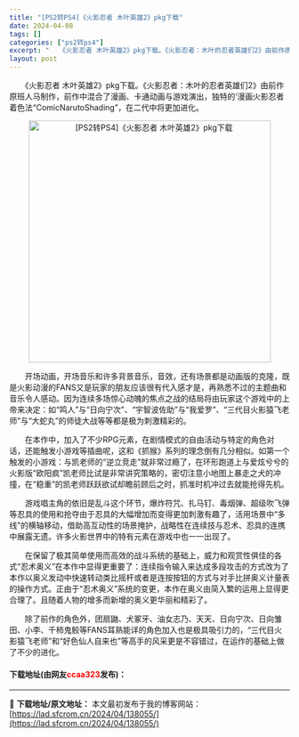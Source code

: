 ```yaml
---
title: "[PS2转PS4]《火影忍者 木叶英雄2》pkg下载"
date: 2024-04-08
tags: []
categories: ["ps2转ps4"]
excerpt: "　　《火影忍者 木叶英雄2》pkg下载。《火影忍者：木叶的忍者英雄们2》由前作原班人马制作，前作中混合了漫画、卡通动画与游戏演出，独特的&lsquo;漫画火影忍者着色法&ldquo;ComicNarutoShading&rdquo;，在二代中将更加进化。 　　开场动画，开场音乐和许多背景音乐，音效，&hellip;"
layout: post
---
```


 <p>　　《火影忍者 木叶英雄2》pkg下载。《火影忍者：木叶的忍者英雄们2》由前作原班人马制作，前作中混合了漫画、卡通动画与游戏演出，独特的&lsquo;漫画火影忍者着色法&ldquo;ComicNarutoShading&rdquo;，在二代中将更加进化。</p> <p align="center"><img align="" border="0" src="https://lad.sfcrom.cn/wp-content/uploads/2024/04/20240408_6613f8a36dbf8.webp" width="435" alt="[PS2转PS4]《火影忍者 木叶英雄2》pkg下载" /></p> <p>　　开场动画，开场音乐和许多背景音乐，音效，还有场景都是动画版的克隆，既是火影动漫的FANS又是玩家的朋友应该很有代入感才是，再熟悉不过的主题曲和音乐令人感动。因为连续多场惊心动魄的焦点之战的结局将由玩家这个游戏中的上帝来决定：如&ldquo;鸣人&rdquo;与&ldquo;日向宁次&rdquo;、&ldquo;宇智波佐助&rdquo;与&ldquo;我爱罗&rdquo;、&ldquo;三代目火影猿飞老师&rdquo;与&ldquo;大蛇丸&rdquo;的师徒大战等等都是极为刺激精彩的。</p> <p>　　在本作中，加入了不少RPG元素，在剧情模式的自由活动与特定的角色对话，还能触发小游戏等插曲呢，这和《抓猴》系列的理念倒有几分相似。如第一个触发的小游戏：与凯老师的&ldquo;逆立竞走&rdquo;就非常过瘾了，在环形跑道上与爱炫兮兮的火影版&ldquo;欧阳疯&rdquo;凯老师比试是非常讲究策略的，密切注意小地图上暴走之犬的冲撞，在&ldquo;稳重&rdquo;的凯老师跃跃欲试却瞻前顾后之时，抓准时机冲过去就能抢得先机。</p> <p>　　游戏唱主角的依旧是乱斗这个环节，爆炸符咒、扎马钉、毒烟弹、超级吹飞弹等忍具的使用和抢夺由于忍具的大幅增加而变得更加刺激有趣了，活用场景中&ldquo;多线&rdquo;的横轴移动，借助高互动性的场景掩护，战略性在连续技与忍术、忍具的连携中展露无遗。许多火影世界中的特有元素在游戏中也一一出现了。</p> <p>　　在保留了极其简单使用而高效的战斗系统的基础上，威力和观赏性俱佳的各式&ldquo;忍术奥义&rdquo;在本作中显得更重要了：连续指令输入来达成多段攻击的方式改为了本作以奥义发动中快速转动类比摇杆或者是连按按钮的方式与对手比拼奥义计量表的操作方式。正由于&ldquo;忍术奥义&rdquo;系统的变更，本作在奥义由简入繁的运用上显得更合理了。且随着人物的增多而新增的奥义更华丽和精彩了。</p> <p>　　除了前作的角色外，团扇鼬、犬冢牙、油女志乃、天天、日向宁次、日向雏田、小李、千柿鬼鲛等FANS耳熟能详的角色加入也是极具吸引力的，&ldquo;三代目火影猿飞老师&rdquo;和&ldquo;好色仙人自来也&rdquo;等高手的风采更是不容错过，在运作的基础上做了不少的进化。</p> <p><h4>下载地址(由网友<font color="red">ccaa323</font>发布)：</h4></p> 

---
📖 **下载地址/原文地址：** 本文最初发布于我的博客网站：[https://lad.sfcrom.cn/2024/04/138055/](https://lad.sfcrom.cn/2024/04/138055/)
